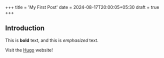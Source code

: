 +++
title = 'My First Post'
date = 2024-08-17T20:00:05+05:30
draft = true
+++
## Introduction

This is **bold** text, and this is *emphasized* text.

Visit the [Hugo](https://gohugo.io) website!